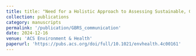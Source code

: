 ```yaml
---
title: title: "Need for a Holistic Approach to Assessing Sustainable, Green, and Healthy Buildings"
collection: publications
category: manuscripts
permalink: '/publication/GBRS_communication'
date: 2024-12-16
venue: 'ACS Environment & Health'
paperurl: 'https://pubs.acs.org/doi/full/10.1021/envhealth.4c00161'
---
```


